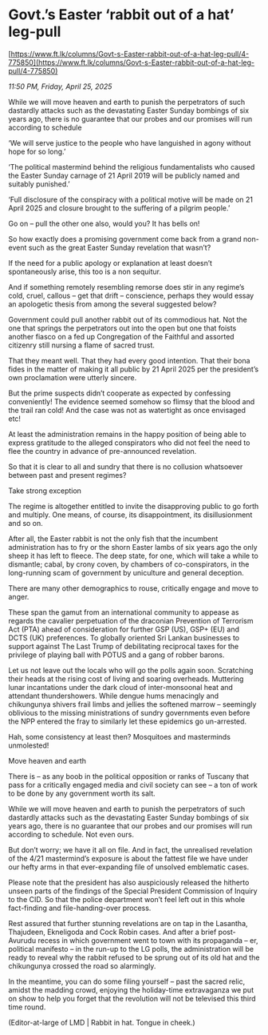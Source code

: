 # Govt.’s Easter ‘rabbit  out of a hat’ leg-pull

[https://www.ft.lk/columns/Govt-s-Easter-rabbit-out-of-a-hat-leg-pull/4-775850](https://www.ft.lk/columns/Govt-s-Easter-rabbit-out-of-a-hat-leg-pull/4-775850)

*11:50 PM, Friday, April 25, 2025*

While we will move heaven and earth to punish the perpetrators of such dastardly attacks such as the devastating Easter Sunday bombings of six years ago, there is no guarantee that our probes and our promises will run according to schedule

‘We will serve justice to the people who have languished in agony without hope for so long.’

‘The political mastermind behind the religious fundamentalists who caused the Easter Sunday carnage of 21 April 2019 will be publicly named and suitably punished.’

‘Full disclosure of the conspiracy with a political motive will be made on 21 April 2025 and closure brought to the suffering of a pilgrim people.’

Go on – pull the other one also, would you? It has bells on!

So how exactly does a promising government come back from a grand non-event such as the great Easter Sunday revelation that wasn’t?

If the need for a public apology or explanation at least doesn’t spontaneously arise, this too is a non sequitur.

And if something remotely resembling remorse does stir in any regime’s cold, cruel, callous – get that drift – conscience, perhaps they would essay an apologetic thesis from among the several suggested below?

Government could pull another rabbit out of its commodious hat. Not the one that springs the perpetrators out into the open but one that foists another fiasco on a fed up Congregation of the Faithful and assorted citizenry still nursing a flame of sacred trust.

That they meant well. That they had every good intention. That their bona fides in the matter of making it all public by 21 April 2025 per the president’s own proclamation were utterly sincere.

But the prime suspects didn’t cooperate as expected by confessing conveniently! The evidence seemed somehow so flimsy that the blood and the trail ran cold! And the case was not as watertight as once envisaged etc!

At least the administration remains in the happy position of being able to express gratitude to the alleged conspirators who did not feel the need to flee the country in advance of pre-announced revelation.

So that it is clear to all and sundry that there is no collusion whatsoever between past and present regimes?

Take strong exception

The regime is altogether entitled to invite the disapproving public to go forth and multiply. One means, of course, its disappointment, its disillusionment and so on.

After all, the Easter rabbit is not the only fish that the incumbent administration has to fry or the shorn Easter lambs of six years ago the only sheep it has left to fleece. The deep state, for one, which will take a while to dismantle; cabal, by crony coven, by chambers of co-conspirators, in the long-running scam of government by uniculture and general deception.

There are many other demographics to rouse, critically engage and move to anger.

These span the gamut from an international community to appease as regards the cavalier perpetuation of the draconian Prevention of Terrorism Act (PTA) ahead of consideration for further GSP (US), GSP+ (EU) and DCTS (UK) preferences. To globally oriented Sri Lankan businesses to support against The Last Trump of debilitating reciprocal taxes for the privilege of playing ball with POTUS and a gang of robber barons.

Let us not leave out the locals who will go the polls again soon. Scratching their heads at the rising cost of living and soaring overheads. Muttering lunar incantations under the dark cloud of inter-monsoonal heat and attendant thundershowers. While dengue hums menacingly and chikungunya shivers frail limbs and jellies the softened marrow – seemingly oblivious to the missing ministrations of sundry governments even before the NPP entered the fray to similarly let these epidemics go un-arrested.

Hah, some consistency at least then? Mosquitoes and masterminds unmolested!

Move heaven and earth

There is – as any boob in the political opposition or ranks of Tuscany that pass for a critically engaged media and civil society can see – a ton of work to be done by any government worth its salt.

While we will move heaven and earth to punish the perpetrators of such dastardly attacks such as the devastating Easter Sunday bombings of six years ago, there is no guarantee that our probes and our promises will run according to schedule. Not even ours.

But don’t worry; we have it all on file. And in fact, the unrealised revelation of the 4/21 mastermind’s exposure is about the fattest file we have under our hefty arms in that ever-expanding file of unsolved emblematic cases.

Please note that the president has also auspiciously released the hitherto unseen parts of the findings of the Special President Commission of Inquiry to the CID. So that the police department won’t feel left out in this whole fact-finding and file-handing-over process.

Rest assured that further stunning revelations are on tap in the Lasantha, Thajudeen, Ekneligoda and Cock Robin cases. And after a brief post-Avurudu recess in which government went to town with its propaganda – er, political manifesto – in the run-up to the LG polls, the administration will be ready to reveal why the rabbit refused to be sprung out of its old hat and the chikungunya crossed the road so alarmingly.

In the meantime, you can do some filing yourself – past the sacred relic, amidst the madding crowd, enjoying the holiday-time extravaganza we put on show to help you forget that the revolution will not be televised this third time round.

(Editor-at-large of LMD | Rabbit in hat. Tongue in cheek.)

